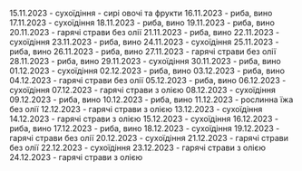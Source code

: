 15.11.2023	 - 	сухоїдіння - сирі овочі та фрукти
16.11.2023	 - 	риба, вино
17.11.2023	 - 	сухоїдіння
18.11.2023	 - 	риба, вино
19.11.2023	 - 	риба, вино
20.11.2023	 - 	гарячі страви без олії
21.11.2023	 - 	риба, вино
22.11.2023	 - 	сухоїдіння
23.11.2023	 - 	риба, вино
24.11.2023	 - 	сухоїдіння
25.11.2023	 - 	риба, вино
26.11.2023	 - 	риба, вино
27.11.2023	 - 	гарячі страви без олії
28.11.2023	 - 	риба, вино
29.11.2023	 - 	сухоїдіння
30.11.2023	 - 	риба, вино
01.12.2023	 - 	сухоїдіння
02.12.2023	 - 	риба, вино
03.12.2023	 - 	риба, вино
04.12.2023	 - 	гарячі страви без олії
05.12.2023	 - 	риба, вино
06.12.2023	 - 	сухоїдіння
07.12.2023	 - 	гарячі страви з олією
08.12.2023	 - 	сухоїдіння
09.12.2023	 - 	риба, вино
10.12.2023	 - 	риба, вино
11.12.2023	 - 	рослинна їжа без олії
12.12.2023	 - 	гарячі страви з олією
13.12.2023	 - 	сухоїдіння
14.12.2023	 - 	гарячі страви з олією
15.12.2023	 - 	сухоїдіння
16.12.2023	 - 	риба, вино
17.12.2023	 - 	риба, вино
18.12.2023	 - 	сухоїдіння
19.12.2023	 - 	гарячі страви без олії
20.12.2023	 - 	сухоїдіння
21.12.2023	 - 	гарячі страви без олії
22.12.2023	 - 	сухоїдіння
23.12.2023	 - 	гарячі страви з олією
24.12.2023	 - 	гарячі страви з олією
